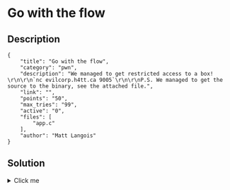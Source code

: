 # Go with the flow

## Description

```
{
    "title": "Go with the flow",
    "category": "pwn",
    "description": "We managed to get restricted access to a box! \r\n\r\n`nc evilcorp.h4tt.ca 9005`\r\n\r\nP.S. We managed to get the source to the binary, see the attached file.",
    "link": "",
    "points": "50",
    "max_tries": "99",
    "active": "0",
    "files": [
        "app.c"
    ],
    "author": "Matt Langois"
}
```

## Solution

<details><summary>Click me</summary>This program is vulnerable to a buffer overflow. The program allocates 12 bytes for the buffer but then reads 16, thus the 4 bytes overflow into the integer test. Next you need to make test look like 664c617, which converts to fLaG. Since integer values are little endian it must be reversed in the overflow. Thus the overflow must look like [12 bytes]GaLf or AAAAAAAAAAAAGaLf

This will cause the readfile function to execute printing...

flag{th3_cup_0v3rfl0with}
</details>